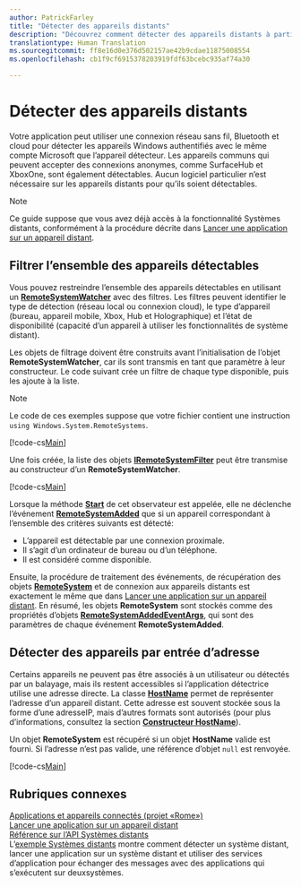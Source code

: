 ```yaml
---
author: PatrickFarley
title: "Détecter des appareils distants"
description: "Découvrez comment détecter des appareils distants à partir de votre application à l’aide du projet «Rome»."
translationtype: Human Translation
ms.sourcegitcommit: ff8e16d0e376d502157ae42b9cdae11875008554
ms.openlocfilehash: cb1f9cf6915378203919fdf63bcebc935af74a30

---
```


# Détecter des appareils distants
Votre application peut utiliser une connexion réseau sans fil, Bluetooth et cloud pour détecter les appareils Windows authentifiés avec le même compte Microsoft que l’appareil détecteur. Les appareils communs qui peuvent accepter des connexions anonymes, comme SurfaceHub et XboxOne, sont également détectables. Aucun logiciel particulier n’est nécessaire sur les appareils distants pour qu’ils soient détectables.

> [!NOTE]
> Ce guide suppose que vous avez déjà accès à la fonctionnalité Systèmes distants, conformément à la procédure décrite dans [Lancer une application sur un appareil distant](launch-a-remote-app.md).

## Filtrer l’ensemble des appareils détectables
Vous pouvez restreindre l’ensemble des appareils détectables en utilisant un [**RemoteSystemWatcher**](https://msdn.microsoft.com/library/windows/apps/Windows.System.RemoteSystems.RemoteSystemWatcher) avec des filtres. Les filtres peuvent identifier le type de détection (réseau local ou connexion cloud), le type d’appareil (bureau, appareil mobile, Xbox, Hub et Holographique) et l’état de disponibilité (capacité d’un appareil à utiliser les fonctionnalités de système distant).

Les objets de filtrage doivent être construits avant l’initialisation de l’objet **RemoteSystemWatcher**, car ils sont transmis en tant que paramètre à leur constructeur. Le code suivant crée un filtre de chaque type disponible, puis les ajoute à la liste.

> [!NOTE]
> Le code de ces exemples suppose que votre fichier contient une instruction `using Windows.System.RemoteSystems`.

[!code-cs[Main](./code/DiscoverDevices/MainPage.xaml.cs#SnippetMakeFilterList)]

Une fois créée, la liste des objets [**IRemoteSystemFilter**](https://msdn.microsoft.com/library/windows/apps/Windows.System.RemoteSystems.IRemoteSystemFilter) peut être transmise au constructeur d’un **RemoteSystemWatcher**.

[!code-cs[Main](./code/DiscoverDevices/MainPage.xaml.cs#SnippetCreateWatcher)]

Lorsque la méthode [**Start**](https://msdn.microsoft.com/library/windows/apps/Windows.System.RemoteSystems.RemoteSystemWatcher.Start) de cet observateur est appelée, elle ne déclenche l’événement [**RemoteSystemAdded**](https://msdn.microsoft.com/library/windows/apps/Windows.System.RemoteSystems.RemoteSystemWatcher.RemoteSystemAdded) que si un appareil correspondant à l’ensemble des critères suivants est détecté:
* L’appareil est détectable par une connexion proximale.
* Il s’agit d’un ordinateur de bureau ou d’un téléphone.
* Il est considéré comme disponible.

Ensuite, la procédure de traitement des événements, de récupération des objets [**RemoteSystem**](https://msdn.microsoft.com/library/windows/apps/Windows.System.RemoteSystems.RemoteSystem) et de connexion aux appareils distants est exactement le même que dans [Lancer une application sur un appareil distant](launch-a-remote-app.md). En résumé, les objets **RemoteSystem** sont stockés comme des propriétés d’objets [**RemoteSystemAddedEventArgs**](https://msdn.microsoft.com/library/windows/apps/Windows.System.RemoteSystems.RemoteSystemAddedEventArgs), qui sont des paramètres de chaque événement **RemoteSystemAdded**.

## Détecter des appareils par entrée d’adresse
Certains appareils ne peuvent pas être associés à un utilisateur ou détectés par un balayage, mais ils restent accessibles si l’application détectrice utilise une adresse directe. La classe [**HostName**](https://msdn.microsoft.com/library/windows/apps/windows.networking.hostname.aspx) permet de représenter l’adresse d’un appareil distant. Cette adresse est souvent stockée sous la forme d’une adresseIP, mais d’autres formats sont autorisés (pour plus d’informations, consultez la section [**Constructeur HostName**](https://msdn.microsoft.com/library/windows/apps/br207118.aspx)).

Un objet **RemoteSystem** est récupéré si un objet **HostName** valide est fourni. Si l’adresse n’est pas valide, une référence d’objet `null` est renvoyée.

[!code-cs[Main](./code/DiscoverDevices/MainPage.xaml.cs#SnippetFindByHostName)]

## Rubriques connexes
[Applications et appareils connectés (projet «Rome»)](connected-apps-and-devices.md)  
[Lancer une application sur un appareil distant](launch-a-remote-app.md)  
[Référence sur l’API Systèmes distants](https://msdn.microsoft.com/library/windows/apps/Windows.System.RemoteSystems)  
L’[exemple Systèmes distants](https://github.com/Microsoft/Windows-universal-samples/tree/dev/Samples/RemoteSystems ) montre comment détecter un système distant, lancer une application sur un système distant et utiliser des services d’application pour échanger des messages avec des applications qui s’exécutent sur deuxsystèmes.



<!--HONumber=Aug16_HO5-->


